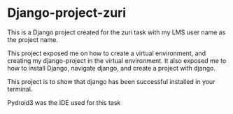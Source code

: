 # Django-project-zuri
This  is a Django project created for the zuri task with my LMS user name as the project name.

This project exposed me on how to create a virtual environment, and creating my django-project in the virtual environment.
It also exposed me to how to install Django, navigate django, and create a project with django.

This project is to show that django has been successful installed in your terminal.

Pydroid3 was the IDE used for this task
